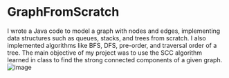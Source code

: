 # GraphFromScratch
I wrote a Java code to model a graph with nodes and edges, implementing data structures such as queues, stacks, and trees from scratch. I also implemented algorithms like BFS, DFS, pre-order, and traversal order of a tree. The main objective of my project was to use the SCC algorithm learned in class to find the strong connected components of a given graph.![image](https://github.com/oren1996/GraphFromScratch/assets/81352056/fb134583-4c35-4fd4-bcbc-3a79f16a7a83)
